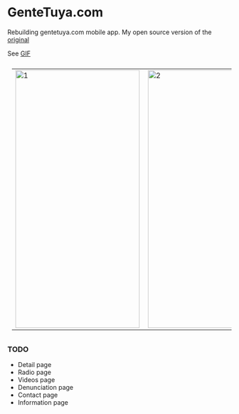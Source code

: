 # GenteTuya.com
Rebuilding gentetuya.com mobile app. My open source version of the [original](https://play.google.com/store/apps/details?id=com.conduit.app_d2bd2f209c284d598dfdc8f83e58b118.app)

See [GIF](https://gfycat.com/bowedenlightenedbuckeyebutterfly)

<table style="padding:10px">
  <tr>
    <td> 
        <img src="https://user-images.githubusercontent.com/20761166/98603277-2d0bb180-22b8-11eb-845f-13f1be95a6e5.png"  alt="1" width = 279px height = 580px>
   </td>
   <td>
      <img src="https://user-images.githubusercontent.com/20761166/98603288-3432bf80-22b8-11eb-95a4-28fcfd5e66ba.png" align="right" alt="2" width = 279px height = 580px>
   </td>
  </tr>
</table>

### TODO

- Detail page
- Radio page
- Videos page
- Denunciation page
- Contact page
- Information page
